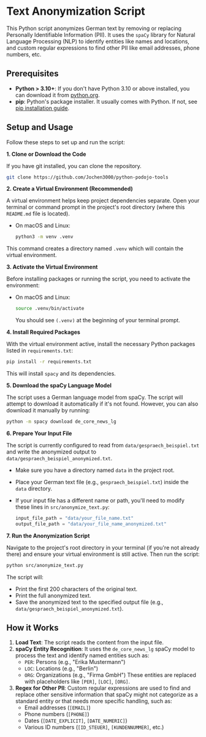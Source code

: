 # Text Anonymization Script

This Python script anonymizes German text by removing or replacing Personally Identifiable Information (PII). It uses the `spaCy` library for Natural Language Processing (NLP) to identify entities like names and locations, and custom regular expressions to find other PII like email addresses, phone numbers, etc.

## Prerequisites

- **Python > 3.10+**: If you don't have Python 3.10 or above installed, you can download it from [python.org](https://www.python.org/downloads/).
- **pip**: Python's package installer. It usually comes with Python. If not, see [pip installation guide](https://pip.pypa.io/en/stable/installation/).

## Setup and Usage

Follow these steps to set up and run the script:

**1. Clone or Download the Code**

If you have git installed, you can clone the repository.

```bash
git clone https://github.com/Jochen3000/python-podojo-tools
```

**2. Create a Virtual Environment (Recommended)**

A virtual environment helps keep project dependencies separate. Open your terminal or command prompt in the project's root directory (where this `README.md` file is located).

- On macOS and Linux:

  ```bash
  python3 -m venv .venv
  ```

This command creates a directory named `.venv` which will contain the virtual environment.

**3. Activate the Virtual Environment**

Before installing packages or running the script, you need to activate the environment:

- On macOS and Linux:

  ```bash
  source .venv/bin/activate
  ```

  You should see `(.venv)` at the beginning of your terminal prompt.

**4. Install Required Packages**

With the virtual environment active, install the necessary Python packages listed in `requirements.txt`:

```bash
pip install -r requirements.txt
```

This will install `spacy` and its dependencies.

**5. Download the spaCy Language Model**

The script uses a German language model from spaCy. The script will attempt to download it automatically if it's not found. However, you can also download it manually by running:

```bash
python -m spacy download de_core_news_lg
```

**6. Prepare Your Input File**

The script is currently configured to read from `data/gespraech_beispiel.txt` and write the anonymized output to `data/gespraech_beispiel_anonymized.txt`.

- Make sure you have a directory named `data` in the project root.
- Place your German text file (e.g., `gespraech_beispiel.txt`) inside the `data` directory.
- If your input file has a different name or path, you'll need to modify these lines in `src/anonymize_text.py`:

  ```python
  input_file_path = "data/your_file_name.txt"
  output_file_path = "data/your_file_name_anonymized.txt"
  ```

**7. Run the Anonymization Script**

Navigate to the project's root directory in your terminal (if you're not already there) and ensure your virtual environment is still active. Then run the script:

```bash
python src/anonymize_text.py
```

The script will:

- Print the first 200 characters of the original text.
- Print the full anonymized text.
- Save the anonymized text to the specified output file (e.g., `data/gespraech_beispiel_anonymized.txt`).

## How it Works

1.  **Load Text**: The script reads the content from the input file.
2.  **spaCy Entity Recognition**: It uses the `de_core_news_lg` spaCy model to process the text and identify named entities such as:
    - `PER`: Persons (e.g., "Erika Mustermann")
    - `LOC`: Locations (e.g., "Berlin")
    - `ORG`: Organizations (e.g., "Firma GmbH")
      These entities are replaced with placeholders like `[PER]`, `[LOC]`, `[ORG]`.
3.  **Regex for Other PII**: Custom regular expressions are used to find and replace other sensitive information that spaCy might not categorize as a standard entity or that needs more specific handling, such as:
    - Email addresses (`[EMAIL]`)
    - Phone numbers (`[PHONE]`)
    - Dates (`[DATE_EXPLICIT]`, `[DATE_NUMERIC]`)
    - Various ID numbers (`[ID_STEUER]`, `[KUNDENNUMMER]`, etc.)
